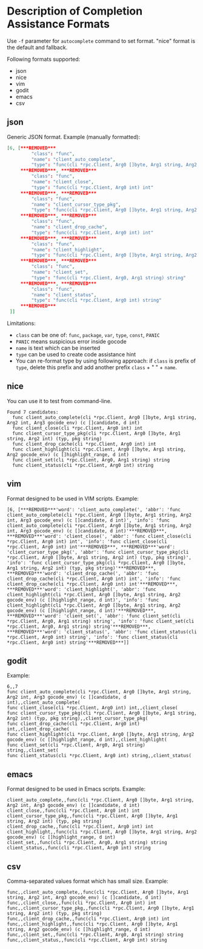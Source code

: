 
# Description of Completion Assistance Formats #

Use `-f` parameter for `autocomplete` command to set format. "nice" format is the default and fallback.

Following formats supported:
* json
* nice
* vim
* godit
* emacs
* csv

## json ###
Generic JSON format. Example (manually formatted):
```json
[6, [***REMOVED***
		 "class": "func",
		 "name": "client_auto_complete",
		 "type": "func(cli *rpc.Client, Arg0 []byte, Arg1 string, Arg2 int, Arg3 gocode_env) (c []candidate, d int)"
	 ***REMOVED***, ***REMOVED***
		 "class": "func",
		 "name": "client_close",
		 "type": "func(cli *rpc.Client, Arg0 int) int"
	 ***REMOVED***, ***REMOVED***
		 "class": "func",
		 "name": "client_cursor_type_pkg",
		 "type": "func(cli *rpc.Client, Arg0 []byte, Arg1 string, Arg2 int) (typ, pkg string)"
	 ***REMOVED***, ***REMOVED***
		 "class": "func",
		 "name": "client_drop_cache",
		 "type": "func(cli *rpc.Client, Arg0 int) int"
	 ***REMOVED***, ***REMOVED***
		 "class": "func",
		 "name": "client_highlight",
		 "type": "func(cli *rpc.Client, Arg0 []byte, Arg1 string, Arg2 gocode_env) (c []highlight_range, d int)"
	 ***REMOVED***, ***REMOVED***
		 "class": "func",
		 "name": "client_set",
		 "type": "func(cli *rpc.Client, Arg0, Arg1 string) string"
	 ***REMOVED***, ***REMOVED***
		 "class": "func",
		 "name": "client_status",
		 "type": "func(cli *rpc.Client, Arg0 int) string"
	 ***REMOVED***
 ]]
```
Limitations:
* `class` can be one of: `func`, `package`, `var`, `type`, `const`, `PANIC`
* `PANIC` means suspicious error inside gocode
* `name` is text which can be inserted
* `type` can be used to create code assistance hint
* You can re-format type by using following approach: if `class` is prefix of `type`, delete this prefix and add another prefix `class` + " " + `name`.

## nice ##
You can use it to test from command-line.
```
Found 7 candidates:
  func client_auto_complete(cli *rpc.Client, Arg0 []byte, Arg1 string, Arg2 int, Arg3 gocode_env) (c []candidate, d int)
  func client_close(cli *rpc.Client, Arg0 int) int
  func client_cursor_type_pkg(cli *rpc.Client, Arg0 []byte, Arg1 string, Arg2 int) (typ, pkg string)
  func client_drop_cache(cli *rpc.Client, Arg0 int) int
  func client_highlight(cli *rpc.Client, Arg0 []byte, Arg1 string, Arg2 gocode_env) (c []highlight_range, d int)
  func client_set(cli *rpc.Client, Arg0, Arg1 string) string
  func client_status(cli *rpc.Client, Arg0 int) string
```

## vim ##
Format designed to be used in VIM scripts. Example:
```
[6, [***REMOVED***'word': 'client_auto_complete(', 'abbr': 'func client_auto_complete(cli *rpc.Client, Arg0 []byte, Arg1 string, Arg2 int, Arg3 gocode_env) (c []candidate, d int)', 'info': 'func client_auto_complete(cli *rpc.Client, Arg0 []byte, Arg1 string, Arg2 int, Arg3 gocode_env) (c []candidate, d int)'***REMOVED***, ***REMOVED***'word': 'client_close(', 'abbr': 'func client_close(cli *rpc.Client, Arg0 int) int', 'info': 'func client_close(cli *rpc.Client, Arg0 int) int'***REMOVED***, ***REMOVED***'word': 'client_cursor_type_pkg(', 'abbr': 'func client_cursor_type_pkg(cli *rpc.Client, Arg0 []byte, Arg1 string, Arg2 int) (typ, pkg string)', 'info': 'func client_cursor_type_pkg(cli *rpc.Client, Arg0 []byte, Arg1 string, Arg2 int) (typ, pkg string)'***REMOVED***, ***REMOVED***'word': 'client_drop_cache(', 'abbr': 'func client_drop_cache(cli *rpc.Client, Arg0 int) int', 'info': 'func client_drop_cache(cli *rpc.Client, Arg0 int) int'***REMOVED***, ***REMOVED***'word': 'client_highlight(', 'abbr': 'func client_highlight(cli *rpc.Client, Arg0 []byte, Arg1 string, Arg2 gocode_env) (c []highlight_range, d int)', 'info': 'func client_highlight(cli *rpc.Client, Arg0 []byte, Arg1 string, Arg2 gocode_env) (c []highlight_range, d int)'***REMOVED***, ***REMOVED***'word': 'client_set(', 'abbr': 'func client_set(cli *rpc.Client, Arg0, Arg1 string) string', 'info': 'func client_set(cli *rpc.Client, Arg0, Arg1 string) string'***REMOVED***, ***REMOVED***'word': 'client_status(', 'abbr': 'func client_status(cli *rpc.Client, Arg0 int) string', 'info': 'func client_status(cli *rpc.Client, Arg0 int) string'***REMOVED***]]
```

## godit ##
Example:
```
6,,7
func client_auto_complete(cli *rpc.Client, Arg0 []byte, Arg1 string, Arg2 int, Arg3 gocode_env) (c []candidate, d int),,client_auto_complete(
func client_close(cli *rpc.Client, Arg0 int) int,,client_close(
func client_cursor_type_pkg(cli *rpc.Client, Arg0 []byte, Arg1 string, Arg2 int) (typ, pkg string),,client_cursor_type_pkg(
func client_drop_cache(cli *rpc.Client, Arg0 int) int,,client_drop_cache(
func client_highlight(cli *rpc.Client, Arg0 []byte, Arg1 string, Arg2 gocode_env) (c []highlight_range, d int),,client_highlight(
func client_set(cli *rpc.Client, Arg0, Arg1 string) string,,client_set(
func client_status(cli *rpc.Client, Arg0 int) string,,client_status(
```

## emacs ##
Format designed to be used in Emacs scripts. Example:
```
client_auto_complete,,func(cli *rpc.Client, Arg0 []byte, Arg1 string, Arg2 int, Arg3 gocode_env) (c []candidate, d int)
client_close,,func(cli *rpc.Client, Arg0 int) int
client_cursor_type_pkg,,func(cli *rpc.Client, Arg0 []byte, Arg1 string, Arg2 int) (typ, pkg string)
client_drop_cache,,func(cli *rpc.Client, Arg0 int) int
client_highlight,,func(cli *rpc.Client, Arg0 []byte, Arg1 string, Arg2 gocode_env) (c []highlight_range, d int)
client_set,,func(cli *rpc.Client, Arg0, Arg1 string) string
client_status,,func(cli *rpc.Client, Arg0 int) string
```

## csv ##
Comma-separated values format which has small size. Example:
```csv
func,,client_auto_complete,,func(cli *rpc.Client, Arg0 []byte, Arg1 string, Arg2 int, Arg3 gocode_env) (c []candidate, d int)
func,,client_close,,func(cli *rpc.Client, Arg0 int) int
func,,client_cursor_type_pkg,,func(cli *rpc.Client, Arg0 []byte, Arg1 string, Arg2 int) (typ, pkg string)
func,,client_drop_cache,,func(cli *rpc.Client, Arg0 int) int
func,,client_highlight,,func(cli *rpc.Client, Arg0 []byte, Arg1 string, Arg2 gocode_env) (c []highlight_range, d int)
func,,client_set,,func(cli *rpc.Client, Arg0, Arg1 string) string
func,,client_status,,func(cli *rpc.Client, Arg0 int) string
```
